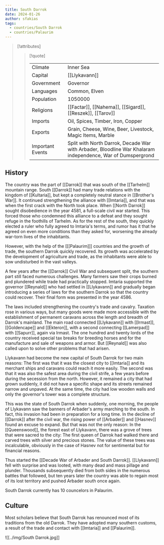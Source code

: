```yaml
---
title: South Darrok
date: 2024-01-26
author: sfakias
tags:
  - countries/South Darrok
  - countries/Palaurim
---
```


> [!attributes]
> 
> > [!quote]
> >
> > | | |
> > | --- | --- |
> > | Climate | Inner Sea |
> > | Capital | [[Llykavann]] |
> > | Government | Governor |
> > | Languages | Common, Elven |
> > | Population | 1050000 |
> > | Religions | [[Factar]], [[Nahema]], [[Sigard]], [[Reszek]], [[Tarov]] |
> > | Imports | Oil, Spices, Timber, Iron, Copper |
> > | Exports | Grain, Cheese, Wine, Beer, Livestock, Magic Items, Marble |
> > | Important Events | Split with North Darrok, Decade War with Arbader, Bloodline War Khalaram independence, War of Dumspergrond |

## History

The country was the part of [[Darrok]] that was south of the [[Tarhelm]] mountain range. South [[Darrok]] had many trade relations with the kingdom of [[Kultaria]], but kept a completely neutral stance in [[Brother's War]]. It continued strengthening the alliance with [[Imtaria]], and that was when the first crack with the North took place. When [[North Darrok]] sought disobedience in the year 4581, a full-scale civil war started. This forced those who condemned this alliance to a defeat and they sought refuge in the foothills of Tarhelm. As for the rest of the south, they quickly elected a ruler who fully agreed to Imtaria's terms, and rumor has it that he agreed on even more conditions than they asked for, worsening the already war-torn lives of the inhabitants.

However, with the help of the [[[Palaurim]]] countries and the growth of trade, the southern Darrok quickly recovered. Its growth was accelerated by the development of agriculture and trade, as the inhabitants were able to sow undisturbed in the vast valleys.

A few years after the [[Darrok]] Civil War and subsequent split, the southern part still faced numerous challenges. Many farmers saw their crops burned and plundered while trade had practically stopped. Imtaria supported the governor [[Reynald]] who had settled in [[Llykavann]] and gradually began introducing a series of laws for the southern Darrok so that the country could recover. Their final form was presented in the year 4586.

The laws included strengthening the country's trade and cavalry. Taxation rose in various ways, but many goods were made more accessible with the establishment of permanent caravans across the length and breadth of Darrok's mainland. The main road connected [[Llykavann]] with [[Irmast]], [[Goldencape]] and [[Ekteron]], with a second connecting [[Lamerpad]] with [[Sapurr]], again via Irmast. The one hundred and twenty lords of the country received special tax breaks for breeding horses and for the manufacture and sale of weapons and armor. But [[Reynald]] was also called upon to solve other problems that had arisen.

Llykavann had become the new capital of South Darrok for two main reasons: The first was that it was the closest city to [[Imtaria]] and its merchant ships and caravans could reach it more easily. The second was that it was also the safest area during the civil strife, a few years before during the secession from the north. However, it remained a city that had grown suddenly, it did not have a specific shape and its streets remained narrow and unpaved. At the same time, the city had low wooden walls and only the governor's tower was a complete structure.

This was the state of South Darrok when suddenly, one morning, the people of Llykavann saw the banners of Arbader's army marching to the south. In fact, this invasion had been in preparation for a long time. In the decline of [[Darrok]] after the civil war, the rising power of [[Arbader]] and [[Hasnev]] found an excuse to expand. But that was not the only reason: In the [[Queenswood]], the forest east of Llykavann, there was a grove of trees that were sacred to the city: The first queen of Darrok had walked there and carved trees with silver and precious stones. The value of these trees was incalculable, obviously in the case of Hasnev not for sentimental but for financial reasons.

Thus started the [[Decade War of Arbader and South Darrok]]. [[Llykavann]] fell with surprise and was looted, with many dead and mass pillage and plunder. Thousands subsequently died from both sides in the numerous battles that followed, but ten years later the country was able to regain most of its lost territory and pushed Arbader south once again.

South Darrok currently has 10 councelors in Palaurim.

## Culture

Most scholars believe that South Darrok has renounced most of its traditions from the old Darrok. They have adopted many southern customs, a result of the trade and contact with [[Imtaria]] and [[Palaurim]].

![[../img/South Darrok.jpg]]